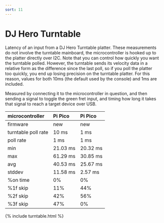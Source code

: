 ```yaml
---
sort: 11
---
```


# DJ Hero Turntable

Latency of an input from a DJ Hero Turntable platter. These measurements do not involve the turntable mainboard, the microcontroller is hooked up to the platter directly over I2C.
Note that you can control how quickly you want the turntable polled. However, the turntable sends its velocity data in a relative form as the difference since the last poll, so if you poll the platter too quickly, you end up losing precision on the turntable platter. For this reason, values for both 10ms (the default used by the console) and 1ms are included.

Measured by connecting it to the microcontroller in question, and then sending a signal to toggle the green fret input, and timing how long it takes that signal to reach a target device over USB.

| microcontroller     | Pi Pico  | Pi Pico  |
| :------------------ | :------- | :------- |
| firmware            | new      | new      |
| turntable poll rate | 10 ms    | 1 ms     |
| poll rate           | 1 ms     | 1 ms     |
| min                 | 21.03 ms | 20.32 ms |
| max                 | 61.29 ms | 30.85 ms |
| avg                 | 40.53 ms | 25.67 ms |
| stddev              | 11.58 ms | 2.57 ms  |
| %on time            | 0%       | 0%       |
| %1f skip            | 11%      | 44%      |
| %2f skip            | 42%      | 56%      |
| %3f skip            | 47%      | 0%       |

{% include turntable.html %}
